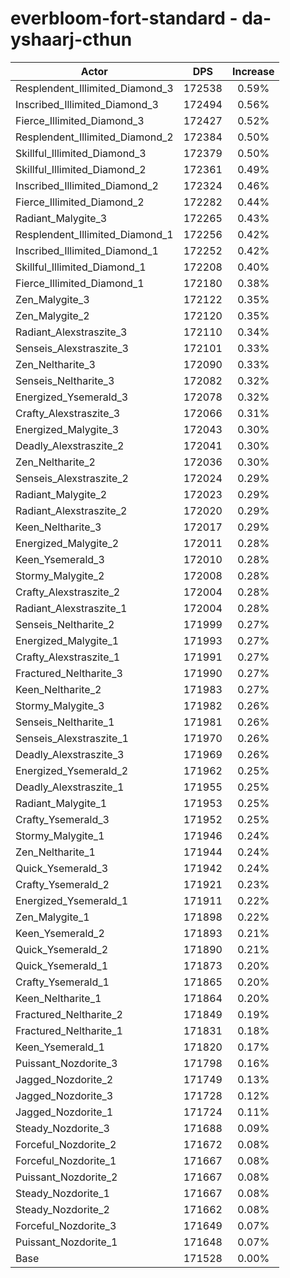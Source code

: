 # everbloom-fort-standard - da-yshaarj-cthun
| Actor | DPS | Increase |
|---|:---:|:---:|
|Resplendent_Illimited_Diamond_3|172538|0.59%|
|Inscribed_Illimited_Diamond_3|172494|0.56%|
|Fierce_Illimited_Diamond_3|172427|0.52%|
|Resplendent_Illimited_Diamond_2|172384|0.50%|
|Skillful_Illimited_Diamond_3|172379|0.50%|
|Skillful_Illimited_Diamond_2|172361|0.49%|
|Inscribed_Illimited_Diamond_2|172324|0.46%|
|Fierce_Illimited_Diamond_2|172282|0.44%|
|Radiant_Malygite_3|172265|0.43%|
|Resplendent_Illimited_Diamond_1|172256|0.42%|
|Inscribed_Illimited_Diamond_1|172252|0.42%|
|Skillful_Illimited_Diamond_1|172208|0.40%|
|Fierce_Illimited_Diamond_1|172180|0.38%|
|Zen_Malygite_3|172122|0.35%|
|Zen_Malygite_2|172120|0.35%|
|Radiant_Alexstraszite_3|172110|0.34%|
|Senseis_Alexstraszite_3|172101|0.33%|
|Zen_Neltharite_3|172090|0.33%|
|Senseis_Neltharite_3|172082|0.32%|
|Energized_Ysemerald_3|172078|0.32%|
|Crafty_Alexstraszite_3|172066|0.31%|
|Energized_Malygite_3|172043|0.30%|
|Deadly_Alexstraszite_2|172041|0.30%|
|Zen_Neltharite_2|172036|0.30%|
|Senseis_Alexstraszite_2|172024|0.29%|
|Radiant_Malygite_2|172023|0.29%|
|Radiant_Alexstraszite_2|172020|0.29%|
|Keen_Neltharite_3|172017|0.29%|
|Energized_Malygite_2|172011|0.28%|
|Keen_Ysemerald_3|172010|0.28%|
|Stormy_Malygite_2|172008|0.28%|
|Crafty_Alexstraszite_2|172004|0.28%|
|Radiant_Alexstraszite_1|172004|0.28%|
|Senseis_Neltharite_2|171999|0.27%|
|Energized_Malygite_1|171993|0.27%|
|Crafty_Alexstraszite_1|171991|0.27%|
|Fractured_Neltharite_3|171990|0.27%|
|Keen_Neltharite_2|171983|0.27%|
|Stormy_Malygite_3|171982|0.26%|
|Senseis_Neltharite_1|171981|0.26%|
|Senseis_Alexstraszite_1|171970|0.26%|
|Deadly_Alexstraszite_3|171969|0.26%|
|Energized_Ysemerald_2|171962|0.25%|
|Deadly_Alexstraszite_1|171955|0.25%|
|Radiant_Malygite_1|171953|0.25%|
|Crafty_Ysemerald_3|171952|0.25%|
|Stormy_Malygite_1|171946|0.24%|
|Zen_Neltharite_1|171944|0.24%|
|Quick_Ysemerald_3|171942|0.24%|
|Crafty_Ysemerald_2|171921|0.23%|
|Energized_Ysemerald_1|171911|0.22%|
|Zen_Malygite_1|171898|0.22%|
|Keen_Ysemerald_2|171893|0.21%|
|Quick_Ysemerald_2|171890|0.21%|
|Quick_Ysemerald_1|171873|0.20%|
|Crafty_Ysemerald_1|171865|0.20%|
|Keen_Neltharite_1|171864|0.20%|
|Fractured_Neltharite_2|171849|0.19%|
|Fractured_Neltharite_1|171831|0.18%|
|Keen_Ysemerald_1|171820|0.17%|
|Puissant_Nozdorite_3|171798|0.16%|
|Jagged_Nozdorite_2|171749|0.13%|
|Jagged_Nozdorite_3|171728|0.12%|
|Jagged_Nozdorite_1|171724|0.11%|
|Steady_Nozdorite_3|171688|0.09%|
|Forceful_Nozdorite_2|171672|0.08%|
|Forceful_Nozdorite_1|171667|0.08%|
|Puissant_Nozdorite_2|171667|0.08%|
|Steady_Nozdorite_1|171667|0.08%|
|Steady_Nozdorite_2|171662|0.08%|
|Forceful_Nozdorite_3|171649|0.07%|
|Puissant_Nozdorite_1|171648|0.07%|
|Base|171528|0.00%|
